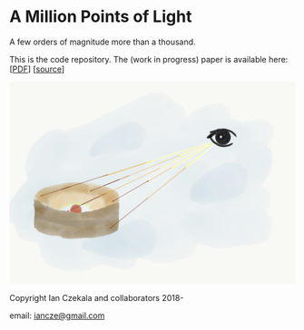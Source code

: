 # A Million Points of Light
A few orders of magnitude more than a thousand.

This is the code repository. The (work in progress) paper is available here: [[PDF](https://v2.overleaf.com/project/5bdafa78941fc514888e7548/output/output.pdf?compileGroup=priority&clsiserverid=clsi-pre-emp-kx7q&popupDownload=true)] [[source](https://github.com/iancze/million-points-of-tex)]

![Logo](logo.png)

Copyright Ian Czekala and collaborators 2018-

email: iancze@gmail.com
